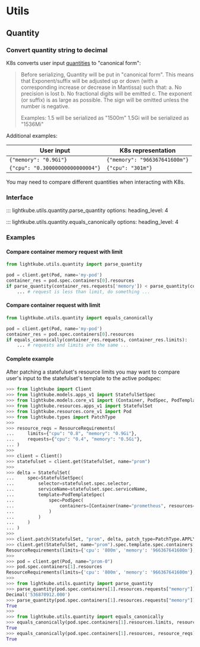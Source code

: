 # Utils

## Quantity

### Convert quantity string to decimal

K8s converts user input
[quantities](https://kubernetes.io/docs/reference/kubernetes-api/common-definitions/quantity/)
to "canonical form":

> Before serializing, Quantity will be put in "canonical form". This means that
> Exponent/suffix will be adjusted up or down (with a corresponding increase or
> decrease in Mantissa) such that: a. No precision is lost b. No fractional
> digits will be emitted c. The exponent (or suffix) is as large as possible.
> The sign will be omitted unless the number is negative.
>
> Examples: 1.5 will be serialized as "1500m" 1.5Gi will be serialized as "1536Mi"

Additional examples:

| User input                       | K8s representation            |
|----------------------------------|-------------------------------|
| `{"memory": "0.9Gi"}`            | `{"memory": "966367641600m"}` |
| `{"cpu": "0.30000000000000004"}` | `{"cpu": "301m"}`             |

You may need to compare different quantities when interacting with K8s.

### Interface

::: lightkube.utils.quantity.parse_quantity
    options:
      heading_level: 4

::: lightkube.utils.quantity.equals_canonically
    options:
      heading_level: 4

### Examples

#### Compare container memory request with limit

```python
from lightkube.utils.quantity import parse_quantity

pod = client.get(Pod, name='my-pod')
container_res = pod.spec.containers[0].resources
if parse_quantity(container_res.requests['memory']) < parse_quantity(container_res.limits['memory']):
    ... # request is less than limit, do something ...
```

#### Compare container request with limit

```python
from lightkube.utils.quantity import equals_canonically

pod = client.get(Pod, name='my-pod')
container_res = pod.spec.containers[0].resources
if equals_canonically(container_res.requests, container_res.limits):
    ... # requests and limits are the same ...
```

#### Complete example

After patching a statefulset's resource limits you may want to compare
user's input to the statefulset's template to the active podspec:

```python
>>> from lightkube import Client
>>> from lightkube.models.apps_v1 import StatefulSetSpec
>>> from lightkube.models.core_v1 import (Container, PodSpec, PodTemplateSpec, ResourceRequirements)
>>> from lightkube.resources.apps_v1 import StatefulSet
>>> from lightkube.resources.core_v1 import Pod
>>> from lightkube.types import PatchType
>>>
>>> resource_reqs = ResourceRequirements(
...     limits={"cpu": "0.8", "memory": "0.9Gi"},
...     requests={"cpu": "0.4", "memory": "0.5Gi"},
... )
>>>
>>> client = Client()
>>> statefulset = client.get(StatefulSet, name="prom")
>>>
>>> delta = StatefulSet(
...     spec=StatefulSetSpec(
...         selector=statefulset.spec.selector,
...         serviceName=statefulset.spec.serviceName,
...         template=PodTemplateSpec(
...             spec=PodSpec(
...                 containers=[Container(name="prometheus", resources=resource_reqs)]
...             )
...         )
...     )
... )
>>>
>>> client.patch(StatefulSet, "prom", delta, patch_type=PatchType.APPLY, field_manager="just me")
>>> client.get(StatefulSet, name="prom").spec.template.spec.containers[1].resources
ResourceRequirements(limits={'cpu': '800m', 'memory': '966367641600m'}, requests={'cpu': '400m', 'memory': '512Mi'})
>>>
>>> pod = client.get(Pod, name="prom-0")
>>> pod.spec.containers[1].resources
ResourceRequirements(limits={'cpu': '800m', 'memory': '966367641600m'}, requests={'cpu': '400m', 'memory': '512Mi'})
>>>
>>> from lightkube.utils.quantity import parse_quantity
>>> parse_quantity(pod.spec.containers[1].resources.requests["memory"])
Decimal('536870912.000')
>>> parse_quantity(pod.spec.containers[1].resources.requests["memory"]) == parse_quantity(resource_reqs.requests["memory"])
True
>>>
>>> from lightkube.utils.quantity import equals_canonically
>>> equals_canonically(pod.spec.containers[1].resources.limits, resource_reqs.limits)
True
>>> equals_canonically(pod.spec.containers[1].resources, resource_reqs)
True
```
